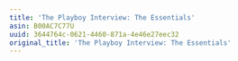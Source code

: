 ```yaml
---
title: 'The Playboy Interview: The Essentials'
asin: B00AC7C77U
uuid: 3644764c-0621-4460-871a-4e46e27eec32
original_title: 'The Playboy Interview: The Essentials'
---
```


